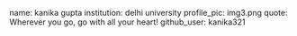 name: kanika gupta
institution: delhi university
profile_pic: img3.png
quote: Wherever you go, go with all your heart!
github_user: kanika321

